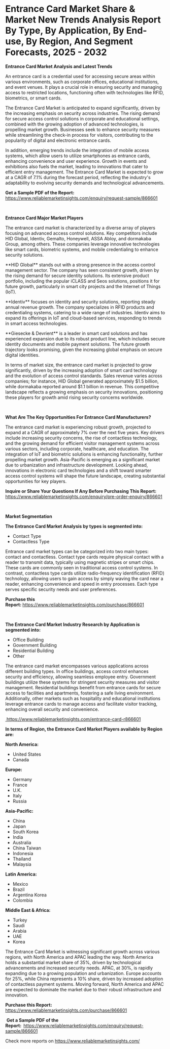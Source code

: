 <p><h1>Entrance Card Market Share & Market New Trends Analysis Report By Type, By Application, By End-use, By Region, And Segment Forecasts, 2025 - 2032</h1></p><p><strong>Entrance Card Market Analysis and Latest Trends</strong></p>
<p><p>An entrance card is a credential used for accessing secure areas within various environments, such as corporate offices, educational institutions, and event venues. It plays a crucial role in ensuring security and managing access to restricted locations, functioning often with technologies like RFID, biometrics, or smart cards.</p><p>The Entrance Card Market is anticipated to expand significantly, driven by the increasing emphasis on security across industries. The rising demand for secure access control solutions in corporate and educational settings, combined with the growing adoption of advanced technologies, is propelling market growth. Businesses seek to enhance security measures while streamlining the check-in process for visitors, contributing to the popularity of digital and electronic entrance cards.</p><p>In addition, emerging trends include the integration of mobile access systems, which allow users to utilize smartphones as entrance cards, enhancing convenience and user experience. Growth in events and exhibitions also fuels the market, leading to innovations that cater to efficient entry management. The Entrance Card Market is expected to grow at a CAGR of 7.1% during the forecast period, reflecting the industry's adaptability to evolving security demands and technological advancements.</p></p>
<p><strong>Get a Sample PDF of the Report:&nbsp;</strong> <a href="https://www.reliablemarketinsights.com/enquiry/request-sample/866601?utm_campaign=2012&utm_medium=2&utm_source=Github&utm_content=ia&utm_term=07022025&utm_id=entrance-card">https://www.reliablemarketinsights.com/enquiry/request-sample/866601</a></p>
<p>&nbsp;</p>
<p><strong>Entrance Card Major Market Players</strong></p>
<p><p>The entrance card market is characterized by a diverse array of players focusing on advanced access control solutions. Key competitors include HID Global, Identiv, Gemalto, Honeywell, ASSA Abloy, and dormakaba Group, among others. These companies leverage innovative technologies like smart cards, biometric systems, and mobile credentialing to enhance security solutions.</p><p>**HID Global** stands out with a strong presence in the access control management sector. The company has seen consistent growth, driven by the rising demand for secure identity solutions. Its extensive product portfolio, including the popular iCLASS and Seos solutions, positions it for future growth, particularly in smart city projects and the Internet of Things (IoT).</p><p>**Identiv** focuses on identity and security solutions, reporting steady annual revenue growth. The company specializes in RFID products and credentialing systems, catering to a wide range of industries. Identiv aims to expand its offerings in IoT and cloud-based services, responding to trends in smart access technologies.</p><p>**Giesecke & Devrient** is a leader in smart card solutions and has experienced expansion due to its robust product line, which includes secure identity documents and mobile payment solutions. The future growth trajectory looks promising, given the increasing global emphasis on secure digital identities.</p><p>In terms of market size, the entrance card market is projected to grow significantly, driven by the increasing adoption of smart card technology and the evolution of access control standards. Sales revenue varies across companies; for instance, HID Global generated approximately $1.5 billion, while dormakaba reported around $1.1 billion in revenue. This competitive landscape reflects a growing emphasis on security innovations, positioning these players for growth amid rising security concerns worldwide.</p></p>
<p>&nbsp;</p>
<p><strong>What Are The Key Opportunities For Entrance Card Manufacturers?</strong></p>
<p><p>The entrance card market is experiencing robust growth, projected to expand at a CAGR of approximately 7% over the next five years. Key drivers include increasing security concerns, the rise of contactless technology, and the growing demand for efficient visitor management systems across various sectors, including corporate, healthcare, and education. The integration of IoT and biometric solutions is enhancing functionality, further propelling market growth. Asia-Pacific is emerging as a significant market due to urbanization and infrastructure development. Looking ahead, innovations in electronic card technologies and a shift toward smarter access control systems will shape the future landscape, creating substantial opportunities for key players.</p></p>
<p><strong>Inquire or Share Your Questions If Any Before Purchasing This Report:</strong> <a href="https://www.reliablemarketinsights.com/enquiry/pre-order-enquiry/866601?utm_campaign=2012&utm_medium=2&utm_source=Github&utm_content=ia&utm_term=07022025&utm_id=entrance-card">https://www.reliablemarketinsights.com/enquiry/pre-order-enquiry/866601</a></p>
<p>&nbsp;</p>
<p><strong>Market Segmentation</strong></p>
<p><strong>The Entrance Card Market Analysis by types is segmented into:</strong></p>
<p><ul><li>Contact Type</li><li>Contactless Type</li></ul></p>
<p><p>Entrance card market types can be categorized into two main types: contact and contactless. Contact type cards require physical contact with a reader to transmit data, typically using magnetic stripes or smart chips. These cards are commonly seen in traditional access control systems. In contrast, contactless type cards utilize radio-frequency identification (RFID) technology, allowing users to gain access by simply waving the card near a reader, enhancing convenience and speed in entry processes. Each type serves specific security needs and user preferences.</p></p>
<p><strong>Purchase this Report:&nbsp;</strong><a href="https://www.reliablemarketinsights.com/purchase/866601?utm_campaign=2012&utm_medium=2&utm_source=Github&utm_content=ia&utm_term=07022025&utm_id=entrance-card">https://www.reliablemarketinsights.com/purchase/866601</a></p>
<p>&nbsp;</p>
<p><strong>The Entrance Card Market Industry Research by Application is segmented into:</strong></p>
<p><ul><li>Office Building</li><li>Government Building</li><li>Residential Building</li><li>Other</li></ul></p>
<p><p>The entrance card market encompasses various applications across different building types. In office buildings, access control enhances security and efficiency, allowing seamless employee entry. Government buildings utilize these systems for stringent security measures and visitor management. Residential buildings benefit from entrance cards for secure access to facilities and apartments, fostering a safe living environment. Additionally, other markets such as hospitality and educational institutions leverage entrance cards to manage access and facilitate visitor tracking, enhancing overall security and convenience.</p></p>
<p><a href="https://www.reliablemarketinsights.com/entrance-card-r866601?utm_campaign=2012&utm_medium=2&utm_source=Github&utm_content=ia&utm_term=07022025&utm_id=entrance-card">&nbsp;https://www.reliablemarketinsights.com/entrance-card-r866601</a></p>
<p><strong>In terms of Region, the Entrance Card Market Players available by Region are:</strong></p>
<p>
    <p> <strong> North America: </strong>
        <ul>
            <li>United States</li>
            <li>Canada</li>
        </ul>
        </p> 
    <p> <strong> Europe: </strong>
        <ul>
            <li>Germany</li>
            <li>France</li>
            <li>U.K.</li>
            <li>Italy</li>
            <li>Russia</li>
        </ul>
        </p> 
    <p> <strong> Asia-Pacific: </strong>
        <ul>
            <li>China</li>
            <li>Japan</li>
            <li>South Korea</li>
            <li>India</li>
            <li>Australia</li>
            <li>China Taiwan</li>
            <li>Indonesia</li>
            <li>Thailand</li>
            <li>Malaysia</li>
        </ul>
        </p> 
    <p> <strong> Latin America: </strong>
        <ul>
            <li>Mexico</li>
            <li>Brazil</li>
            <li>Argentina Korea</li>
            <li>Colombia</li>
        </ul>
        </p> 
    <p> <strong> Middle East & Africa: </strong>
        <ul>
            <li>Turkey</li>
            <li>Saudi</li>
            <li>Arabia</li>
            <li>UAE</li>
            <li>Korea</li>
        </ul>
    </p>
    </p>
<p><p>The Entrance Card Market is witnessing significant growth across various regions, with North America and APAC leading the way. North America holds a substantial market share of 35%, driven by technological advancements and increased security needs. APAC, at 30%, is rapidly expanding due to a growing population and urbanization. Europe accounts for 25%, while China represents a 10% share, driven by increased adoption of contactless payment systems. Moving forward, North America and APAC are expected to dominate the market due to their robust infrastructure and innovation.</p></p>
<p><strong>Purchase this Report: </strong><a href="https://www.reliablemarketinsights.com/purchase/866601?utm_campaign=2012&utm_medium=2&utm_source=Github&utm_content=ia&utm_term=07022025&utm_id=entrance-card">https://www.reliablemarketinsights.com/purchase/866601</a></p>
<p>&nbsp;<strong>Get a Sample PDF of the Report:&nbsp;&nbsp;</strong><a href="https://www.reliablemarketinsights.com/enquiry/request-sample/866601?utm_campaign=2012&utm_medium=2&utm_source=Github&utm_content=ia&utm_term=07022025&utm_id=entrance-card">https://www.reliablemarketinsights.com/enquiry/request-sample/866601</a></p>
<p><strong></strong></p>
<p>Check more reports on <a href="https://www.reliablemarketinsights.com/?utm_campaign=2012&utm_medium=2&utm_source=Github&utm_content=ia&utm_term=07022025&utm_id=entrance-card">https://www.reliablemarketinsights.com/</a></p>